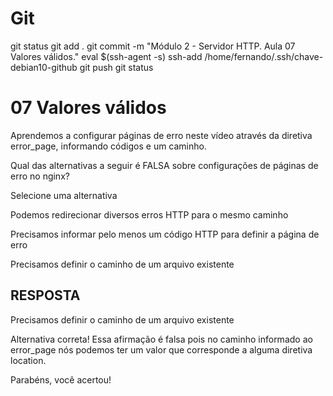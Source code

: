 


# #####################################################################################################################################################
# #####################################################################################################################################################
# #####################################################################################################################################################
# #####################################################################################################################################################
# Git

git status
git add .
git commit -m "Módulo 2 - Servidor HTTP. Aula 07 Valores válidos."
eval $(ssh-agent -s)
ssh-add /home/fernando/.ssh/chave-debian10-github
git push
git status



# #####################################################################################################################################################
# #####################################################################################################################################################
# #####################################################################################################################################################
# #####################################################################################################################################################
# 07 Valores válidos

Aprendemos a configurar páginas de erro neste vídeo através da diretiva error_page, informando códigos e um caminho.

Qual das alternativas a seguir é FALSA sobre configurações de páginas de erro no nginx?

Selecione uma alternativa

Podemos redirecionar diversos erros HTTP para o mesmo caminho


Precisamos informar pelo menos um código HTTP para definir a página de erro


Precisamos definir o caminho de um arquivo existente





## RESPOSTA

Precisamos definir o caminho de um arquivo existente


Alternativa correta! Essa afirmação é falsa pois no caminho informado ao error_page nós podemos ter um valor que corresponde a alguma diretiva location.

Parabéns, você acertou!
